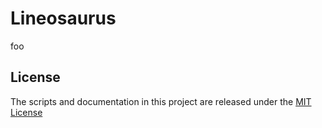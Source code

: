 # Lineosaurus

foo


## License

The scripts and documentation in this project are released under the [MIT License](https://github.com/nvfp/Line-O-Saurus/blob/main/LICENSE)